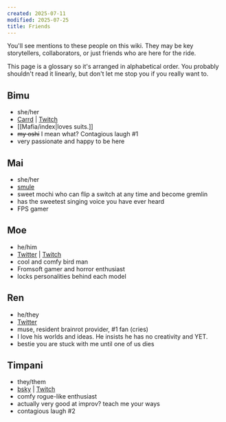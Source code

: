 ```yaml
---
created: 2025-07-11
modified: 2025-07-25
title: Friends
---
```

You'll see mentions to these people on this wiki. They may be key storytellers, collaborators, or just friends who are here for the ride.

This page is a glossary so it's arranged in alphabetical order. You probably shouldn't read it linearly, but don't let me stop you if you really want to.

## Bimu
- she/her
- [Carrd](https://bimuu.uwu.ai/) | [Twitch](https://www.twitch.tv/bimuu_)
- [[Mafia/index|loves suits.]]
- ~~my oshi~~ I mean what? Contagious laugh #1
- very passionate and happy to be here

## Mai
- she/her
- [smule](https://www.smule.com/maimochii)
- sweet mochi who can flip a switch at any time and become gremlin
- has the sweetest singing voice you have ever heard
- FPS gamer

## Moe
- he/him
- [Twitter](https://twitter.com/Moe_w0lf) | [Twitch](https://www.twitch.tv/moe_wolf)
- cool and comfy bird man
- Fromsoft gamer and horror enthusiast
- locks personalities behind each model

## Ren
- he/they
- [Twitter](https://twitter.com/a_rennya)
- muse, resident brainrot provider, #1 fan (cries)
- I love his worlds and ideas. He insists he has no creativity and YET.
- bestie you are stuck with me until one of us dies

## Timpani
- they/them
- [bsky](https://bsky.app/profile/timpaniumbra.xyz) | [Twitch](https://www.twitch.tv/timpaniumbra)
- comfy rogue-like enthusiast
- actually very good at improv? teach me your ways
- contagious laugh #2
